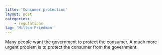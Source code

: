 ```yaml
---
title: 'Consumer protection'
layout: post
categories:
    - regulations
tag: 'Milton Friedman'
---
```


Many people want the government to protect the consumer. A much more urgent problem is to protect the consumer from the government.